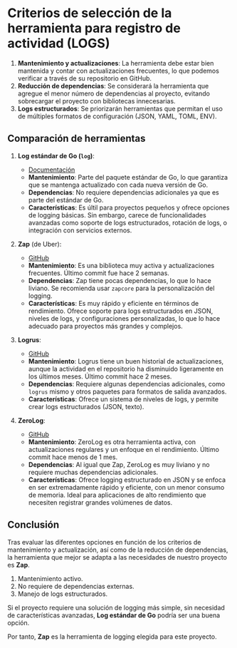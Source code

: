 # Criterios de selección de la herramienta para registro de actividad (LOGS) 

1. **Mantenimiento y actualizaciones**: La herramienta debe estar bien mantenida y contar con actualizaciones frecuentes, lo que podemos verificar a través de su repositorio en GitHub.
2. **Reducción de dependencias**: Se considerará la herramienta que agregue el menor número de dependencias al proyecto, evitando sobrecargar el proyecto con bibliotecas innecesarias.
3. **Logs estructurados**: Se priorizarán herramientas que permitan el uso de múltiples formatos de configuración (JSON, YAML, TOML, ENV).

## Comparación de herramientas

1. **Log estándar de Go (`log`)**:  
   - [Documentación](https://golang.org/pkg/log/)
   - **Mantenimiento**: Parte del paquete estándar de Go, lo que garantiza que se mantenga actualizado con cada nueva versión de Go.
   - **Dependencias**: No requiere dependencias adicionales ya que es parte del estándar de Go.
   - **Características**: Es últil para proyectos pequeños y ofrece opciones de logging básicas. Sin embargo, carece de funcionalidades avanzadas como soporte de logs estructurados, rotación de logs, o integración con servicios externos.

2. **Zap** (de Uber):  
   - [GitHub](https://github.com/uber-go/zap)
   - **Mantenimiento**: Es una biblioteca muy activa y actualizaciones frecuentes. Último commit fue hace 2 semanas.
   - **Dependencias**: Zap tiene pocas dependencias, lo que lo hace liviano. Se recomienda usar `zapcore` para la personalización del logging.
   - **Características**: Es muy rápido y eficiente en términos de rendimiento. Ofrece soporte para logs estructurados en JSON, niveles de logs, y configuraciones personalizadas, lo que lo hace adecuado para proyectos más grandes y complejos.

3. **Logrus**:  
   - [GitHub](https://github.com/sirupsen/logrus)
   - **Mantenimiento**: Logrus tiene un buen historial de actualizaciones, aunque la actividad en el repositorio ha disminuido ligeramente en los últimos meses. Último commit hace 2 meses.
   - **Dependencias**: Requiere algunas dependencias adicionales, como `logrus` mismo y otros paquetes para formatos de salida avanzados.
   - **Características**: Ofrece un sistema de niveles de logs, y permite crear logs estructurados (JSON, texto).

4. **ZeroLog**:  
   - [GitHub](https://github.com/rs/zerolog)
   - **Mantenimiento**: ZeroLog es otra herramienta activa, con actualizaciones regulares y un enfoque en el rendimiento. Último commit hace menos de 1 mes.
   - **Dependencias**: Al igual que Zap, ZeroLog es muy liviano y no requiere muchas dependencias adicionales.
   - **Características**: Ofrece logging estructurado en JSON y se enfoca en ser extremadamente rápido y eficiente, con un menor consumo de memoria. Ideal para aplicaciones de alto rendimiento que necesiten registrar grandes volúmenes de datos.

## Conclusión

Tras evaluar las diferentes opciones en función de los criterios de mantenimiento y actualización, así como de la reducción de dependencias, la herramienta que mejor se adapta a las necesidades de nuestro proyecto es **Zap**.

1. Mantenimiento activo.
2. No requiere de dependencias externas.
3. Manejo de logs estructurados.

Si el proyecto requiere una solución de logging más simple, sin necesidad de características avanzadas, **Log estándar de Go** podría ser una buena opción.

Por tanto, **Zap** es la herramienta de logging elegida para este proyecto.